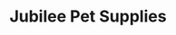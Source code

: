 ---
title: "Jubilee Pet Supplies"
address: "Scrabo Business Park, Jubilee Road, Newtownards, Co. Down, BT23 4YH"
tel: "028 9181 7500"
county: "Down"
category: "Zoos And Aquariums"
type: "Content"
lat: "054.5846300000"
lng: "-005.7024200000"
---